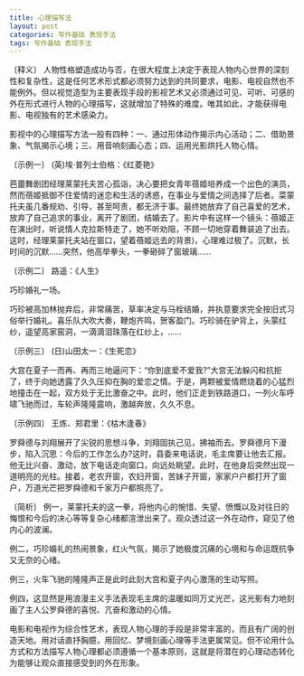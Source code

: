 ```yaml
---
title: 心理描写法
layout: post
categories: 写作基础 表现手法
tags: 写作基础 表现手法
---
```


〔释义〕 人物性格塑造成功与否，在很大程度上决定于表现人物内心世界的深刻性和复杂性，这是任何艺术形式都必须努力达到的共同要求，电影、电视自然也不能例外。但以视觉造型为主要表现手段的影视艺术又必须通过可见、可听、可感的外在形式进行人物的心理描写，这就增加了特殊的难度。唯其如此，才能获得电影、电视独有的艺术感染力。

影视中的心理描写方法一般有四种：一、通过形体动作揭示内心活动；二、借助景象、气氛揭示心境；三、用音响刻画心态；四、运用光影烘托人物心情。

〔示例一〕 (英)埃·普列士伯格：《红菱艳》

芭蕾舞剧团经理莱蒙托夫苦心孤诣，决心要把女青年蓓姬培养成一个出色的演员，然而蓓姬抵御不住爱情的迷恋和生活的诱惑，在事业与爱情之间选择了后者。菜蒙托夫虽几番规劝、引导，甚至呵责，都无济于事。最终她放弃了自己喜爱的艺术，放弃了自己追求的事业，离开了剧团，结婚去了。影片中有这样一个镜头：蓓姬正在演出时，听说情人克拉斯特走了，她不听劝阻，不顾一切地穿着舞装追了出去。这时，经理莱蒙托夫站在窗口，望着蓓姬远去的背景)，心理难过极了。沉默，长时间的沉默……突然，他高举拳头，一拳砸碎了窗玻璃……

〔示例二〕 路遥：《人生》

巧珍婚礼一场。

巧珍被高加林抛弃后，非常痛苦，草率决定与马栓结婚，并执意要求完全按旧式习俗举行婚礼。喜乐队大吹大奏，鞭炮齐鸣，贺客盈门。巧珍骑在驴背上，头蒙红纱，遥望高家窑洞，一滴滴泪珠落在红纱上，……

〔示例三〕 (日)山田太一：《生死恋》

大宫在夏子一而再、再而三地逼问下：“你到底爱不爱我?”大宫无法躲闪和抗拒了，终于向她透露了久久压抑在胸的爱恋之情。于是，两颗被爱情燃烧着的心猛烈地撞击在一起，双方处于无比激奋之中。此时，他们正走到铁路道口，一列火车呼啸飞驰而过，车轮声隆隆震响，激越奔放，久久不息。

〔示例四〕 王炼、郑君里：《枯木逢春》

罗舜德与刘翔展开了尖锐的思想斗争，刘翔固执己见，拂袖而去。罗舜德月下漫步，陷入沉思：今后的工作怎么办?这时，县委来电话说，毛主席要让他去汇报。他无比兴奋、激动，放下电话走向窗口，向远处眺望。此时，在他身后突然出现一道明亮的光柱。接着，老农开窗，农妇开窗，苦妹子开窗，家家户户都打开了窗户，万道光芒把罗舜德和千家万户都照亮了。

〔简析〕 例一，莱蒙托夫的这一拳，将他内心的惋惜、失望、愤慨以及对往日的悔恨和今后的决心等等复杂心绪都渲泄出来了。观众透过这一外在动作，窥见了他内心的波澜。

例二，巧珍婚礼的热闹景象，红火气氛，揭示了她极度沉痛的心境和与命运既抗争又无奈的心绪。

例三，火车飞驰的隆隆声正是此时此刻大宫和夏子内心激荡的生动写照。

例四，这显然是用浪漫主义手法表现毛主席的温暖如同万丈光芒，这光影有力地刻画了主人公罗舜德的喜悦、亢奋和激动的心情。

电影和电视作为综合性艺术，表现人物心理的手段是非常丰富的，而且有广阔的创造天地。用对话直抒胸臆，用回忆、梦境刻画心理等手法更属常见。但不论用什么方式和方法描写人物心理都必须遵循一个基本原则，这就是将潜在的心理动态转化为能够让观众直接感受到的外在形象。 